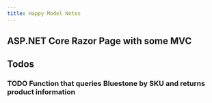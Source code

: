 ```yaml
---
title: Happy Model Notes
---
```


## ASP.NET Core Razor Page with some MVC

## Todos
### TODO Function that queries Bluestone by SKU and returns product information
###
